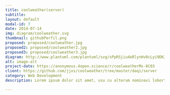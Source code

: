 ```yaml
---
title: coolweather(server)
subtitle: 
layout: default
modal-id: 7
date: 2014-07-14
img: diagram/coolweather.svg
thumbnail: githubPerfil.png
proposed: proposed/coolweather.jpg
proposed2: proposed/coolweather2.jpg
proposed3: proposed/coolweather3.jpg
diagram: http://www.plantuml.com/plantuml/svg/xPpRSjiu4eRlynHv0cLyi9DKJKsDnd8csRKIZIqdUqjHiCGoHJ0WQ8ztQzvzGKg8zSC_rL0LjzQxvKkpFpJwq02R5EXVAviOMw_oLsMItYOBzVgdrp___47dSsL--UNrlrwTvKbLlVvfyCUg-aslfaQfCrrOe_DS6IV-Ym1NojnbgGBfUk1gfGiow5ALkigiDW-Xy8jP94NspyHcklXKtEWBTMD7qoyIXeYVXbmQAPjakGhvaT7bID-llYPvZKBcwATLcKiMRQD4cKgNXSxruk5ILResgGgXYT6fggf6bLcrMYlCWm3lc7-SM6KobKyVIXM9iQcvtpkBXJWhs1yPPib5WlnH9tbc7pRshkkYeWQIQIctdTVVZQvBKaYJnDXgM5LgDSjTxlDMuvVxGfaGteh99YINsM9fBxBA0afgAifLsSNODGhoypzJbL_RB8yoWan25md7LcsMaqsMSvKs5eqi6lIfSD1Daget8uStbZqfzZSke6-sgeQFtoOU3UfKzbKjipHNZMqG9D19GAvQTgKdpRAJt9BUa5wYxtSKhciBY5CrhzDriLVbkiYutYuwDl1qSuYmyBn8SrtLHd7LW71r-wuKQcb_ZiMOBgQs5q_XJi9rX5HVosQIB0Iatva_dtzp9MkJma5XcyRlwZ3aiU6BWBit-F_7mKA0_lhHYX-mLlnWu5FMqlxYhlrT045yzL1PjOeQsrwbdh9Pea7UWxB9IN_6kJYLf9CJRAGKpYeR5nzha0SMOHDu0ANc2mPIm54M4LxKptkc5zJViV31zm1k5xYhXyj3llc81hsWB-WB-eA-e2_e2uhT_I7hxW-tNrVIpX28hkjNTLdccJ8uEIDbWhJ48AVDDI3-zTv4btN9SMhzdfgPArmnTmcVdWd3TV4a4NAFwCWel4uM0YXX8wi1kKXckMf_-q093lwUI-gv68DCW-SHvoUtm2i0vR3yw3B22dbkup0W_O-Lt_eS2Yr_ZrhyuuclGJv-cw0FAeGFreeyBFwb97FWkiWir-gbafBBMP9UwbnrQF5YhYO-9I8Y6Dw7UJoTigqz5w6mcD34_ZU0bt6TJT4HQugE1XzLuYxXIqztsUaUgHkLMj17vBIJ840eFFzUP-LA5TPt0tnqb_IpjaufaxO_Z9RD5ZCrIL7bYTKTflEhZw54hQiaouUvSU5wkAxK_CSiGFsMp2_LzrfLTfWhOpbqeHTPmLKn9xiZHoq5X6li6FWXK_dyt1Xjlev186u9HtxF5ewLW3fuK-yLIdDYJH-pcZuU_Axif9xbMJeiCw-q5KprhIecHjzbRWX89acPjL9VKbnwbITtYYB3PcDBMx_T1AKoDbDLjnAQ0mTzjBRSLD2EmJX4LnQkUdkQfQl-j1o-h8kYQKQvz5EHuRWhbTOcisZiDpM3l_zsRqFv-2vrPjna2wfjBQfD6pOWHbdLM7TjyYjLLKxw8SkjCZZTjwbNq9LDY3AHX_h8B6w56YSX-o14h5KtJQhRKENJUThr3qliUAlSFrRjbgaCFqc08_W2YKVQTViuPLycuGYfNJmEUfucub5m4_mlfWt_PitufHaEWlicx0AOLumBU15iFITiwpaPRBLXzFSnmbNyDpogplktKrV4d9AUI7CGauAmas4hbM1TGXWkXWOO3_X7OZuShWTTM7TNsyyuUI778li_ovsqIu7ryB9kyO54Dhj_X3-p2DaHUkjJjXcSjfsO6n4SnKCj0WnhMQJzigRezZ6fgiujWGKhP98iOy46ZbFThWuZgAXv0HAhvrIkdjDmcO1GEbqdAckT43HwZAkDzrIs58l_BIl-jqtefU8a52zu0lg_62IK8-6YR09832L3IFJUiUYz6_W-Y6qMJZoixL8LTlF0CKuAfygW0LjA8AP4tfvtzY_cV9euoOIJuUGJxv1ng4y55UyodChS2f6TuPDo5eZnwAH965nh-_R6MRYwTTSWtIiFYbmz_IFGzIAtlnSz3u8y_BSqoBVvzsojlkTdxlbMvdbsU1cc5MccbLeHhnPNlyoslsF90yZ60kHryRsn-oPJyyqWMIVlPM9quyr87W0jYiJAGU3QE0k4K6Hxv2lU7N8JZKt8lcCelK4tnypFbYgzzRk-e30w7F4U1IJ_LMjaTLJMW1F23s2xdnT9ldulqRwinTV7WY-aN60t51F4jvCzdYrX6FkmWYW51DMn0UG0kMG3QKFUYw-b42OtO-ujMjQF0rk9umgt0Da9VCwH_UmZ3LnlN_M0xlINu_wGlfOab0LPZU6N4EohP7UrxP7RhegtCPxGkH81_dn1qMxfM1Mr88sRfiLsMu4H9SCPm3s6J4N0776fv099zywCyJ3ogsGYMYOTKd0091sNSJunsNl0WC1Amw3YqkfXbBpmunYyOt7VK1U7-KQtjuEmc_0Fgmu6-9AAXuXnV6yX82nef63xunpUJpY1Tx8k1_oDHh2M5IpXkgsK_QGp4B9x3ba796at12qlYIZHGY3OHmWGNp3dyyo6Da7PyqXWtliUwQldVu8LcltdEbVVRFVQxi6hPr1h_zbPvFlTGUJzxc3_-nqVYdSxHeUjDTS5oPNKuObThau-uoc7D3v5Q1uUHqEP3rdO31pIPk1mi3a4IxPga7Dxl9Yqy23qyQ5YTf5ri7ZW4dJZ0kXXa9osE8ON9sgGYrEU4b9zH5DzjFKQYcKR4P9HbFF8aKawnBmg7B4HGtE18_qUCarcSTJqNaU2IwFK3XIlynS3Kd4TyQBmqdsBGZuH6il8tq7lRvpu_sI8Qlab2olwOrhqnrl_Q8jKDCXnKL24PvGewH9tNUUB0O_ACHeCwc6SK2TzCj8RM5GJShkBuOGMmyc075A4el0SFJ8far4899f37IBPHfdecdzObjSsr01b1DgaIkfzAFSXHaDtpZj6GukB8l4DDQ75s_KfBTRJTIUqL4bkbu6ZdE7x5uUw0QXXIc09SGObF0x0I1yj02n-jG2K4FwtDFpjoQFFvcvANc43unQEqNVgGwxl2KFqOF0ujNiMrC2fqCjtrCjtmO-Tx6DeOFsDHDTMSQXP5-Uvmg-9K0kS53mpMJEdBZWDlK1pfByJUsmK_5PCiN5IkVaYj0JRFdVY4UUSwwIoearfKtue6zPpV72IiWAP5saosVcTAbXRxknKfieggufKFP8u7zFbSdYdZ9jFA9H03yTGU5PNLg-uCTHo-yZoYYHA219NhAX8veMY9keuA5GzqSF1ZcN1nWCWhnUkWhFYcYAwE1bkT-_fTiVFYf3LAz1ebymZXRqv7y5Qd6Ub1UDzo7wuTbVRuxk9AwjKc_bCwrkogOemH5l6GzCEg6a70tw4ralmod1MMPEawoqcAnQk-ZBx432rNMhpvB8_7WiNnyvGs8UzOAHNILOqOpRUK0hwpj2CDDLrORizwzGuJieoT7nzcddUYB-EKVHtzJ0ivXFtrxrBG2Zrry-MIR5GJmBWFph4PmwCOvU7bqanrwjcPA2pD2urNdERAcs6zub1Nx6z3wlba5RBuPDYSnc4JKCWgIkS3IqweXOTRVLx_DWbfuWbb0kjEAPMjDzFBbpKX-r6J3uXfLoe_8GgFzd-ZlURclrZjKcu5u_KJU9CdHXza-LjVu_o3sdgD8IJdTB9JXiBOLy2oM9J_w3fBTNqrllAe-69cTEoLhpvDFYYxM9-LEIlgfZNg_pLlm40
alt: image-alt
project-date: https://anonymous.4open.science/r/coolweatherMs-8C03
client: https://github.com/jjxs/coolweather/tree/master/daqi/server
category: Web Development
description: Lorem ipsum dolor sit amet, usu cu alterum nominavi lobortis. At duo novum diceret. Tantas apeirian vix et, usu sanctus postulant inciderint ut, populo diceret necessitatibus in vim. Cu eum dicam feugiat noluisse.

---
```

